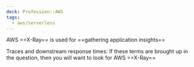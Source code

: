```yaml
---
deck: Profession::AWS
tags:
  - aws/serverless
---
```

<!-- clozeblock-start oid="Obs41lOqhTk88vpUx2EtDOcS"-->
AWS ==X-Ray== is used for ==gathering application insights==
<!-- clozeblock-end-->

<!-- clozeblock-start oid="ObsCOxiZRyF0pHIArh62Yzlj"-->
Traces and downstream response times: If these terms are brought up in the question, then you will want to look for AWS ==X-Ray==
<!-- clozeblock-end-->